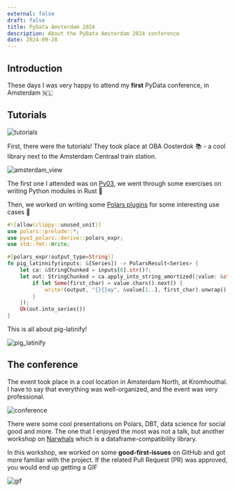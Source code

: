 ```yaml
---
external: false
draft: false
title: PyData Amsterdam 2024
description: About the PyData Amsterdam 2024 conference
date: 2024-09-28
---
```


## Introduction

These days I was very happy to attend my **first** PyData conference, in Amsterdam 🇳🇱

## Tutorials

![tutorials](/images/pydata_amsterdam_2024/tutorials.jpg)

First, there were the tutorials! They took place at OBA Oosterdok 📚 - a cool library next to the Amsterdam Centraal train station.

![amsterdam_view](/images/pydata_amsterdam_2024/amsterdam_view.jpg)

The first one I attended was on [Py03](https://github.com/Cheukting/py03_101), we went through some exercises on writing Python modules in Rust 🦀

Then, we worked on writing some [Polars plugins](https://github.com/MarcoGorelli/cookiecutter-polars-plugins) for some interesting use cases 🐷

```rust
#![allow(clippy::unused_unit)]
use polars::prelude::*;
use pyo3_polars::derive::polars_expr;
use std::fmt::Write;

#[polars_expr(output_type=String)]
fn pig_latinnify(inputs: &[Series]) -> PolarsResult<Series> {
    let ca: &StringChunked = inputs[0].str()?;
    let out: StringChunked = ca.apply_into_string_amortized(|value: &str, output: &mut String| {
        if let Some(first_char) = value.chars().next() {
            write!(output, "{}{}ay", &value[1..], first_char).unwrap()
        }
    });
    Ok(out.into_series())
}
```

This is all about pig-latinify!

![pig_latinify](/images/pydata_amsterdam_2024/pig_latinify.png)

## The conference

The event took place in a cool location in Amsterdam North, at Kromhouthal. I have to say that everything was well-organized, and the event was very professional.

![conference](/images/pydata_amsterdam_2024/conference.jpg)

There were some cool presentations on Polars, DBT, data science for social good and more. The one that I enjoyed the most was not a talk, but another workshop on [Narwhals](https://narwhals-dev.github.io/narwhals/) which is a dataframe-compatibility library.

In this workshop, we worked on some **good-first-issues** on GitHub and got more familiar with the project. If the related Pull Request (PR) was approved, you would end up getting a GIF

![gif](/images/pydata_amsterdam_2024/narwal.png)
